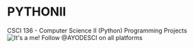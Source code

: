# PYTHONII
CSCI 136 - Computer Science II (Python) Programming Projects
![It's a me! Follow @AYODESCI on all platforms](https://raw.githubusercontent.com/thanedouglass/PYTHONII/main/assets/Clips25-02-16_10-09.gif)
